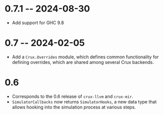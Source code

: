 # 0.7.1 -- 2024-08-30

* Add support for GHC 9.8

# 0.7 -- 2024-02-05

* Add a `Crux.Overrides` module, which defines common functionality for defining
  overrides, which are shared among several Crux backends.

# 0.6

* Corresponds to the 0.6 release of `crux-llvm` and `crux-mir`.
* `SimulatorCallbacks` now returns `SimulatorHooks`, a new data type that
  allows hooking into the simulation process at various steps.
